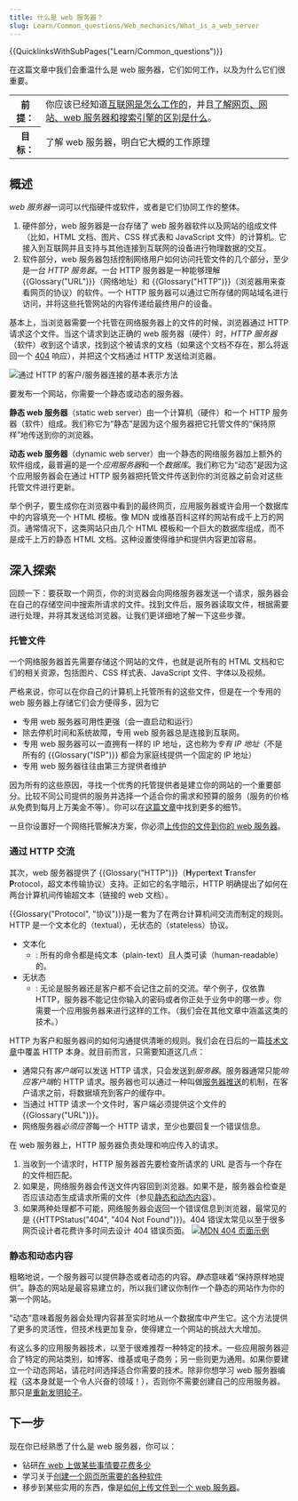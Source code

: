 ```yaml
---
title: 什么是 web 服务器？
slug: Learn/Common_questions/Web_mechanics/What_is_a_web_server
---
```


{{QuicklinksWithSubPages("Learn/Common_questions")}}

在这篇文章中我们会重温什么是 web 服务器，它们如何工作，以及为什么它们很重要。

<table>
  <tbody>
    <tr>
      <th scope="row">前提：</th>
      <td>
        你应该已经知道<a href="/zh-CN/docs/Learn/Common_questions/Web_mechanics/How_does_the_Internet_work">互联网是怎么工作的</a
        >，并且<a
          href="/zh-CN/docs/Learn/Common_questions/Web_mechanics/Pages_sites_servers_and_search_engines"
          >了解网页、网站、web 服务器和搜索引擎的区别是什么</a
        >。
      </td>
    </tr>
    <tr>
      <th scope="row">目标：</th>
      <td>了解 web 服务器，明白它大概的工作原理</td>
    </tr>
  </tbody>
</table>

## 概述

*web 服务器*一词可以代指硬件或软件，或者是它们协同工作的整体。

1. 硬件部分，web 服务器是一台存储了 web 服务器软件以及网站的组成文件（比如，HTML 文档、图片、CSS 样式表和 JavaScript 文件）的计算机。它接入到互联网并且支持与其他连接到互联网的设备进行物理数据的交互。
2. 软件部分，web 服务器包括控制网络用户如何访问托管文件的几个部分，至少是一台 _HTTP 服务器_。一台 HTTP 服务器是一种能够理解 {{Glossary("URL")}}（网络地址）和 {{Glossary("HTTP")}}（浏览器用来查看网页的协议）的软件。一个 HTTP 服务器可以通过它所存储的网站域名进行访问，并将这些托管网站的内容传递给最终用户的设备。

基本上，当浏览器需要一个托管在网络服务器上的文件的时候，浏览器通过 HTTP 请求这个文件。当这个请求到达正确的 web 服务器（硬件）时，_HTTP 服务器_（软件）收到这个请求，找到这个被请求的文档（如果这个文档不存在，那么将返回一个 [404](/zh-CN/docs/Web/HTTP/Status/404) 响应），并把这个文档通过 HTTP 发送给浏览器。

![通过 HTTP 的客户/服务器连接的基本表示方法](web-server.svg)

要发布一个网站，你需要一个静态或动态的服务器。

**静态 web 服务器**（static web server）由一个计算机（硬件）和一个 HTTP 服务器（软件）组成。我们称它为“静态”是因为这个服务器把它托管文件的“保持原样”地传送到你的浏览器。

**动态 web 服务器**（dynamic web server）由一个静态的网络服务器加上额外的软件组成，最普遍的是一个*应用服务器*和一个*数据库*。我们称它为“动态”是因为这个应用服务器会在通过 HTTP 服务器把托管文件传送到你的浏览器之前会对这些托管文件进行更新。

举个例子，要生成你在浏览器中看到的最终网页，应用服务器或许会用一个数据库中的内容填充一个 HTML 模板。像 MDN 或维基百科这样的网站有成千上万的网页。通常情况下，这类网站只由几个 HTML 模板和一个巨大的数据库组成，而不是成千上万的静态 HTML 文档。这种设置使得维护和提供内容更加容易。

## 深入探索

回顾一下：要获取一个网页，你的浏览器会向网络服务器发送一个请求，服务器会在自己的存储空间中搜索所请求的文件。找到文件后，服务器读取文件，根据需要进行处理，并将其发送给浏览器。让我们更详细地了解一下这些步骤。

### 托管文件

一个网络服务器首先需要存储这个网站的文件，也就是说所有的 HTML 文档和它们的相关资源，包括图片、CSS 样式表、JavaScript 文件、字体以及视频。

严格来说，你可以在你自己的计算机上托管所有的这些文件，但是在一个专用的 web 服务器上存储它们会方便得多，因为它

- 专用 web 服务器可用性更强（会一直启动和运行）
- 除去停机时间和系统故障，专用 web 服务器总是连接到互联网。
- 专用 web 服务器可以一直拥有一样的 IP 地址，这也称为*专有 IP 地址*（不是所有的 {{Glossary("ISP")}} 都会为家庭线提供一个固定的 IP 地址）
- 专用 web 服务器往往由第三方提供者维护

因为所有的这些原因，寻找一个优秀的托管提供者是建立你的网站的一个重要部分。比较不同公司提供的服务并选择一个适合你的需求和预算的服务（服务的价格从免费到每月上万美金不等）。你可以在[这篇文章](/zh-CN/docs/Learn/Common_questions/Tools_and_setup/How_much_does_it_cost#专业网站机构和托管)中找到更多的细节。

一旦你设置好一个网络托管解决方案，你必须[上传你的文件到你的 web 服务器](/zh-CN/docs/Learn/Common_questions/Tools_and_setup/Upload_files_to_a_web_server)。

### 通过 HTTP 交流

其次，web 服务器提供了 {{Glossary("HTTP")}}（**H**yper**t**ext **T**ransfer **P**rotocol，超文本传输协议）支持。正如它的名字暗示，HTTP 明确提出了如何在两台计算机间传输超文本（链接的 web 文档）。

{{Glossary("Protocol", "协议")}}是一套为了在两台计算机间交流而制定的规则。HTTP 是一个文本化的（textual），无状态的（stateless）协议。

- 文本化
  - : 所有的命令都是纯文本（plain-text）且人类可读（human-readable）的。
- 无状态
  - : 无论是服务器还是客户都不会记住之前的交流。举个例子，仅依靠 HTTP，服务器不能记住你输入的密码或者你正处于业务中的哪一步。你需要一个应用服务器来进行这样的工作。（我们会在其他文章中涵盖这类的技术。）

HTTP 为客户和服务器间的如何沟通提供清晰的规则。我们会在日后的一篇[技术文章](/zh-CN/docs/Web/HTTP)中覆盖 HTTP 本身。就目前而言，只需要知道这几点：

- 通常只有*客户端*可以发送 HTTP 请求，只会发送到*服务器*。服务器通常只能*响应客户端*的 HTTP 请求。服务器也可以通过一种叫做[服务器推送](https://en.wikipedia.org/wiki/HTTP/2_Server_Push)的机制，在客户请求之前，将数据填充到客户的缓存中。
- 当通过 HTTP 请求一个文件时，客户端必须提供这个文件的 {{Glossary("URL")}}。
- 网络服务器*必须应答*每一个 HTTP 请求，至少也要回复一个错误信息。

在 web 服务器上，HTTP 服务器负责处理和响应传入的请求。

1. 当收到一个请求时，HTTP 服务器首先要检查所请求的 URL 是否与一个存在的文件相匹配。
2. 如果是，网络服务器会传送文件内容回到浏览器。如果不是，服务器会检查是否应该动态生成请求所需的文件（参见[静态和动态内容](#静态和动态内容)）。
3. 如果两种处理都不可能，网络服务器会返回一个错误信息到浏览器，最常见的是 {{HTTPStatus("404", "404 Not Found")}}。404 错误太常见以至于很多网页设计者花费许多时间去设计 404 错误页面。
   [![MDN 404 页面示例](mdn-404.jpg)](/zh-CN/docs/Web/HTTP/Status/404)

### 静态和动态内容

粗略地说，一个服务器可以提供静态或者动态的内容。*静态*意味着“保持原样地提供”。静态的网站是最容易建立的，所以我们建议你制作一个静态的网站作为你的第一个网站。

“动态”意味着服务器会处理内容甚至实时地从一个数据库中产生它。这个方法提供了更多的灵活性，但技术栈更加复杂，使得建立一个网站的挑战大大增加。

有这么多的应用服务器技术，以至于很难推荐一种特定的技术。一些应用服务器迎合了特定的网站类别，如博客、维基或电子商务；另一些则更为通用。如果你要建立一个动态网站，请花时间选择适合你需要的技术。除非你想学习 web 服务器编程（这本身就是一个令人兴奋的领域！），否则你不需要创建自己的应用服务器。那只是[重新发明轮子](https://zh.wikipedia.org/wiki/重造轮子)。

## 下一步

现在你已经熟悉了什么是 web 服务器，你可以：

- 钻研[在 web 上做某些事情要花费多少](/zh-CN/docs/Learn/Common_questions/Tools_and_setup/How_much_does_it_cost)
- 学习关于[创建一个网页所需要的各种软件](/zh-CN/docs/Learn/Common_questions/Tools_and_setup/What_software_do_I_need)
- 移步到某些实用的东西，像是[如何上传文件到一个 web 服务器](/zh-CN/docs/Learn/Common_questions/Tools_and_setup/Upload_files_to_a_web_server)。
